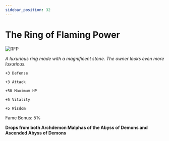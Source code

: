 ```yaml
---
sidebar_position: 32
---
```


# The Ring of Flaming Power

![RFP](http://i.imgur.com/UCbCW4e.png)

<i>A luxurious ring made with a magnificent stone. The owner looks even more luxurious.</i>

    +3 Defense
    
    +3 Attack
    
    +50 Maximum HP
    
    +5 Vitality
    
    +5 Wisdom
    
Fame Bonus: 5%

**Drops from both Archdemon Malphas of the Abyss of Demons and Ascended Abyss of Demons**
